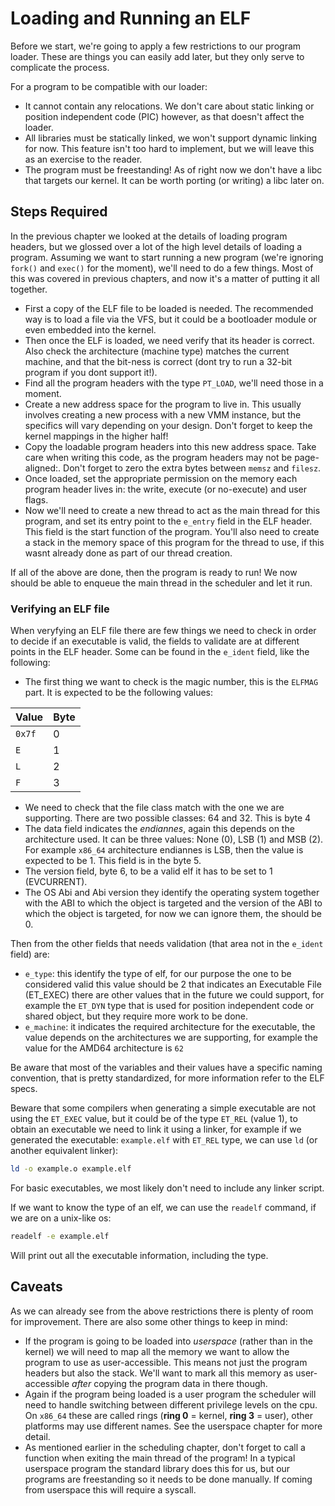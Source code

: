 # Loading and Running an ELF

Before we start, we're going to apply a few restrictions to our program loader. These are things you can easily add later, but they only serve to complicate the process.

For a program to be compatible with our loader:

- It cannot contain any relocations. We don't care about static linking or position independent code (PIC) however, as that doesn't affect the loader.
- All libraries must be statically linked, we won't support dynamic linking for now. This feature isn't too hard to implement, but we will leave this as an exercise to the reader.
- The program must be freestanding! As of right now we don't have a libc that targets our kernel. It can be worth porting (or writing) a libc later on.

## Steps Required

In the previous chapter we looked at the details of loading program headers, but we glossed over a lot of the high level details of loading a program. Assuming we want to start running a new program (we're ignoring `fork()` and `exec()` for the moment), we'll need to do a few things. Most of this was covered in previous chapters, and now it's a matter of putting it all together.

- First a copy of the ELF file to be loaded is needed. The recommended way is to load a file via the VFS, but it could be a bootloader module or even embedded into the kernel.
- Then once the ELF is loaded, we need verify that its header is correct. Also check the architecture (machine type) matches the current machine, and that the bit-ness is correct (dont try to run a 32-bit program if you dont support it!).
- Find all the program headers with the type `PT_LOAD`, we'll need those in a moment.
- Create a new address space for the program to live in. This usually involves creating a new process with a new VMM instance, but the specifics will vary depending on your design. Don't forget to keep the kernel mappings in the higher half!
- Copy the loadable program headers into this new address space. Take care when writing this code, as the program headers may not be page-aligned:. Don't forget to zero the extra bytes between `memsz` and `filesz`.
- Once loaded, set the appropriate permission on the memory each program header lives in: the write, execute (or no-execute) and user flags.
- Now we'll need to create a new thread to act as the main thread for this program, and set its entry point to the `e_entry` field in the ELF header. This field is the start function of the program. You'll also need to create a stack in the memory space of this program for the thread to use, if this wasnt already done as part of our thread creation.

If all of the above are done,  then the program is ready to run! We now should be able to enqueue the main thread in the scheduler and let it run.

### Verifying an ELF file

When veryfying an ELF file there are few things we need to check in order to decide if an executable is valid, the fields to validate are at different points in the ELF header. Some can be found in the `e_ident` field, like the following:

* The first thing we want to check is the magic number, this is the `ELFMAG` part. It is expected to be the following values: 

| Value | Byte|
|-------|-----|
| `0x7f`| 0 |
| `E`   | 1 |
| `L`   | 2 |
| `F`   | 3 |

* We need to check that the file class match with the one we are supporting. There are two possible classes: 64 and 32. This is byte 4
* The data field indicates the _endiannes_, again this depends on the architecture used. It can be three values: None (0), LSB (1) and MSB (2). For example `x86_64` architecture endiannes is LSB, then the value is expected to be 1. This field is in the byte 5.
* The version field, byte 6,  to be a valid elf it has to be set to 1 (EVCURRENT).
* The OS Abi and Abi version they  identify the operating system together with the ABI to which the object is targeted and the version of the ABI to which the object is targeted, for now we can ignore them, the should be 0.

Then from the other fields that needs validation (that area not in the `e_ident` field) are:

* `e_type`: this identify the type of elf, for our purpose the one to be considered valid this value should be 2 that indicates an Executable File (ET_EXEC) there are other values that in the future we could support, for example the `ET_DYN` type that is used for position independent code or shared object, but they require more work to be done.
* `e_machine`: it indicates the required architecture for the executable, the value depends on the architectures we are supporting, for example the value for the AMD64 architecture is `62`

Be aware that most of the variables and their values have a specific naming convention, that is pretty standardized, for more information refer to the ELF specs.

Beware that some compilers when generating a simple executable are not using the `ET_EXEC` value, but it could be of the type `ET_REL` (value 1), to obtain an executable we need to link it using a linker, for example if we generated the executable: `example.elf` with `ET_REL` type, we can use `ld` (or another equivalent linker):

```sh
ld -o example.o example.elf
```

For basic executables, we most likely don't need to include any linker script. 

If we want to know the type of an elf, we can use the `readelf` command, if we are on a unix-like os: 
```sh
readelf -e example.elf
``` 

Will print out all the executable information, including the type.



## Caveats

As we can already see from the above restrictions there is plenty of room for improvement. There are also some other things to keep in mind:

- If the program is going to be loaded into *userspace* (rather than in the kernel) we will need to map all the memory we want to allow the program to use as user-accessible. This means not just the program headers but also the stack. We'll  want to mark all this memory as user-accessible *after* copying the program data in there though.
- Again if the program being loaded is a user program the scheduler will need to handle switching between different privilege levels on the cpu. On `x86_64` these are called rings (__ring 0__ = kernel, __ring 3__ = user), other platforms may use different names. See the userspace chapter for more detail.
- As mentioned earlier in the scheduling chapter, don't forget to call a function when exiting the main thread of the program! In a typical userspace program the standard library does this for us, but our programs are freestanding so it needs to be done manually. If coming from userspace this will require a syscall.
